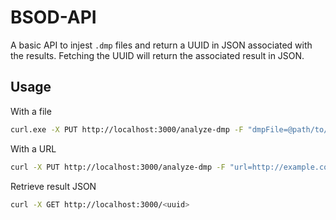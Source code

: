 # BSOD-API

A basic API to injest `.dmp` files and return a UUID in JSON associated with the results. Fetching the UUID will return the associated result in JSON.

## Usage
With a file
```bash
curl.exe -X PUT http://localhost:3000/analyze-dmp -F "dmpFile=@path/to/test.dmp"
```

With a URL
```bash
curl -X PUT http://localhost:3000/analyze-dmp -F "url=http://example.com/file.dmp"
```

Retrieve result JSON
```bash
curl -X GET http://localhost:3000/<uuid>
```
